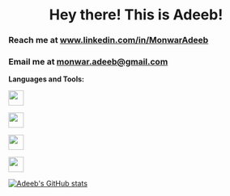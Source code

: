 <h1 align="center">Hey there! This is Adeeb!</h1>

### Reach me at www.linkedin.com/in/MonwarAdeeb
### Email me at monwar.adeeb@gmail.com

<!--
**MonwarAdeeb/MonwarAdeeb** is a ✨ _special_ ✨ repository because its `README.md` (this file) appears on your GitHub profile.

Here are some ideas to get you started:

- 👋
- 🔭 I’m currently working on ...
- 🌱 I’m currently learning ...
- 👯 I’m looking to collaborate on ...
- 🤔 I’m looking for help with ...
- 💬 Ask me about ...
- 📫 How to reach me: ...
- 😄 Pronouns: ...
- ⚡ Fun fact: ...
-->

**Languages and Tools:**  

<code><img height="30" src="https://cdn3.iconfinder.com/data/icons/logos-and-brands-adobe/512/267_Python-512.png"></code>

<code><img height="30" src="https://w7.pngwing.com/pngs/925/552/png-transparent-odoo-enterprise-resource-planning-computer-software-logo-customer-relationship-management-odoo-purple-violet-text.png"></code>

<code><img height="30" src="https://cdn3.iconfinder.com/data/icons/logos-and-brands-adobe/512/267_Python-512.png"></code>

<code><img height="30" src="https://cdn3.iconfinder.com/data/icons/logos-and-brands-adobe/512/267_Python-512.png"></code>


[![Adeeb's GitHub stats](https://github-readme-stats.vercel.app/api?username=MonwarAdeeb&count_private=true&show_icons=true&theme=great-gatsby)](https://github.com/MonwarAdeeb)
